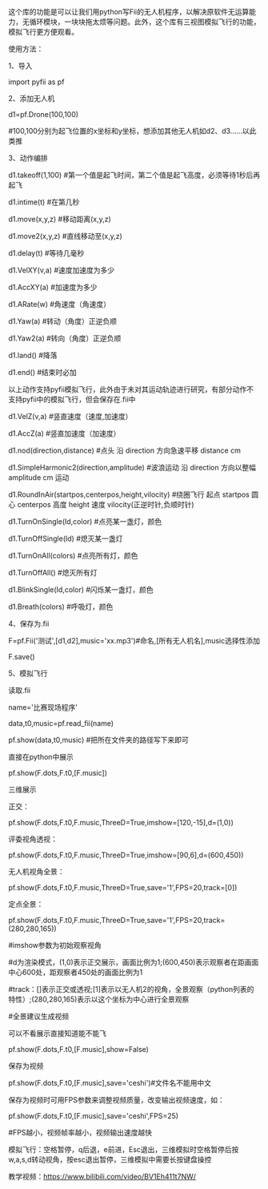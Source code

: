 这个库的功能是可以让我们用python写Fii的无人机程序，以解决原软件无运算能力，无循环模块，一块块拖太烦等问题。此外，这个库有三视图模拟飞行的功能，模拟飞行更方便观看。

使用方法：

1、导入

import pyfii as pf

2、添加无人机

d1=pf.Drone(100,100)

#100,100分别为起飞位置的x坐标和y坐标，想添加其他无人机如d2、d3……以此类推

3、动作编排

d1.takeoff(1,100)
#第一个值是起飞时间，第二个值是起飞高度，必须等待1秒后再起飞

d1.intime(t)
#在第几秒

d1.move(x,y,z)
#移动距离(x,y,z)

d1.move2(x,y,z)
#直线移动至(x,y,z)

d1.delay(t)
#等待几毫秒

d1.VelXY(v,a)
#速度加速度为多少

d1.AccXY(a)
#加速度为多少

d1.ARate(w)
#角速度（角速度）

d1.Yaw(a)
#转动（角度）正逆负顺

d1.Yaw2(a)
#转向（角度）正逆负顺

d1.land()
#降落

d1.end()
#结束时必加

以上动作支持pyfii模拟飞行，此外由于未对其运动轨迹进行研究，有部分动作不支持pyfii中的模拟飞行，但会保存在.fii中

d1.VelZ(v,a)
#竖直速度（速度,加速度）

d1.AccZ(a)
#竖直加速度（加速度）

d1.nod(direction,distance)
#点头 沿 direction 方向急速平移 distance cm

d1.SimpleHarmonic2(direction,amplitude)
#波浪运动 沿 direction 方向以整幅 amplitude cm 运动

d1.RoundInAir(startpos,centerpos,height,vilocity)
#绕圈飞行 起点 startpos 圆心 centerpos 高度 height 速度 vilocity(正逆时针,负顺时针)

d1.TurnOnSingle(Id,color)
#点亮某一盏灯，颜色

d1.TurnOffSingle(Id)
#熄灭某一盏灯

d1.TurnOnAll(colors)
#点亮所有灯，颜色

d1.TurnOffAll()
#熄灭所有灯

d1.BlinkSingle(Id,color)
#闪烁某一盏灯，颜色

d1.Breath(colors)
#呼吸灯，颜色

4、保存为.fii

F=pf.Fii('测试',[d1,d2],music='xx.mp3')#命名,[所有无人机名],music选择性添加

F.save()

5、模拟飞行

读取.fii

name='比赛现场程序'

data,t0,music=pf.read_fii(name)

pf.show(data,t0,music)
#把所在文件夹的路径写下来即可

直接在python中展示

pf.show(F.dots,F.t0,[F.music])

三维展示

正交：

pf.show(F.dots,F.t0,F.music,ThreeD=True,imshow=[120,-15],d=(1,0))

评委视角透视：

pf.show(F.dots,F.t0,F.music,ThreeD=True,imshow=[90,6],d=(600,450))

无人机视角全景：

pf.show(F.dots,F.t0,F.music,ThreeD=True,save='1',FPS=20,track=[0])

定点全景：

pf.show(F.dots,F.t0,F.music,ThreeD=True,save='1',FPS=20,track=(280,280,165))

#imshow参数为初始观察视角

#d为渲染模式，(1,0)表示正交展示，画面比例为1;(600,450)表示观察者在距画面中心600处，距观察者450处的画面比例为1

#track：[]表示正交或透视;[1]表示以无人机2的视角，全景观察（python列表的特性）;(280,280,165)表示以这个坐标为中心进行全景观察

#全景建议生成视频

可以不看展示直接知道能不能飞

pf.show(F.dots,F.t0,[F.music],show=False)

保存为视频

pf.show(F.dots,F.t0,[F.music],save='ceshi')#文件名不能用中文

保存为视频时可用FPS参数来调整视频质量，改变输出视频速度，如：

pf.show(F.dots,F.t0,[F.music],save='ceshi',FPS=25)

#FPS越小，视频帧率越小，视频输出速度越快

模拟飞行：空格暂停，q后退，e前进，Esc退出，三维模拟时空格暂停后按w,a,s,d转动视角，按esc退出暂停，三维模拟中需要长按键盘操控

教学视频：https://www.bilibili.com/video/BV1Eh411t7NW/
